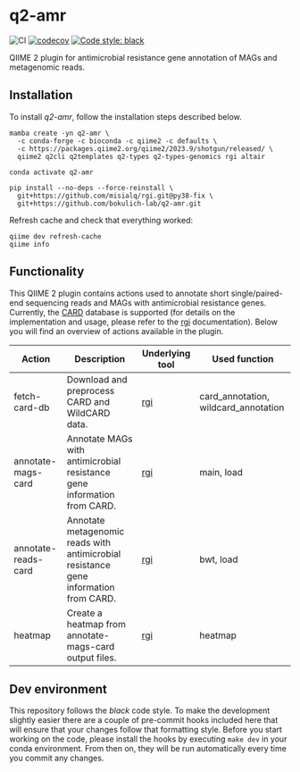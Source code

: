 # q2-amr
![CI](https://github.com/bokulich-lab/q2-amr/actions/workflows/ci-dev.yaml/badge.svg)
[![codecov](https://codecov.io/gh/bokulich-lab/q2-amr/branch/main/graph/badge.svg?token=THMBOFUZR0)](https://codecov.io/gh/bokulich-lab/q2-amr)
[![Code style: black](https://img.shields.io/badge/code%20style-black-000000.svg)](https://github.com/psf/black)

QIIME 2 plugin for antimicrobial resistance gene annotation of MAGs and metagenomic reads.

## Installation
To install _q2-amr_, follow the installation steps described below.

```shell
mamba create -yn q2-amr \
  -c conda-forge -c bioconda -c qiime2 -c defaults \
  -c https://packages.qiime2.org/qiime2/2023.9/shotgun/released/ \
  qiime2 q2cli q2templates q2-types q2-types-genomics rgi altair

conda activate q2-amr

pip install --no-deps --force-reinstall \
  git+https://github.com/misialq/rgi.git@py38-fix \
  git+https://github.com/bokulich-lab/q2-amr.git
```

Refresh cache and check that everything worked:
```shell
qiime dev refresh-cache
qiime info
```

## Functionality
This QIIME 2 plugin contains actions used to annotate short single/paired-end
sequencing reads and MAGs with antimicrobial resistance genes. Currently, the [CARD](https://card.mcmaster.ca) database is supported  (for details on
the implementation and usage, please refer to the [rgi](https://github.com/arpcard/rgi) documentation). Below you will
find an overview of actions available in the plugin.

| Action                     | Description                                                                          | Underlying tool                       | Used function                        |
|----------------------------|--------------------------------------------------------------------------------------|---------------------------------------|--------------------------------------|
| fetch-card-db              | Download and preprocess CARD and WildCARD data.                                      | [rgi](https://github.com/arpcard/rgi) | card_annotation, wildcard_annotation |
| annotate-mags-card         | Annotate MAGs with antimicrobial resistance gene information from CARD.              | [rgi](https://github.com/arpcard/rgi) | main, load                           |
| annotate-reads-card        | Annotate metagenomic reads with antimicrobial resistance gene information from CARD. | [rgi](https://github.com/arpcard/rgi) | bwt, load                            |
| heatmap                    | Create a heatmap from annotate-mags-card output files.                               | [rgi](https://github.com/arpcard/rgi) | heatmap                              |

## Dev environment
This repository follows the _black_ code style. To make the development slightly easier
there are a couple of pre-commit hooks included here that will ensure that your changes
follow that formatting style. Before you start working on the code, please
install the hooks by executing `make dev` in your conda environment. From then on,
they will be run automatically every time you commit any changes.
